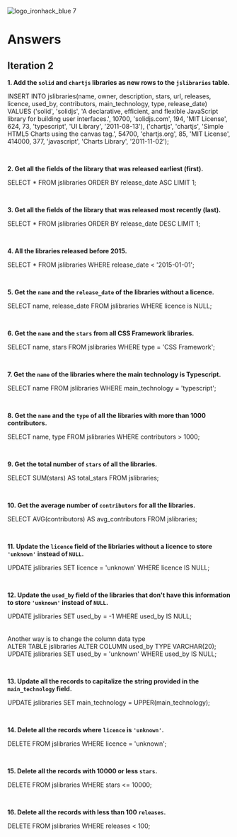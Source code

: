 ![logo_ironhack_blue 7](https://user-images.githubusercontent.com/23629340/40541063-a07a0a8a-601a-11e8-91b5-2f13e4e6b441.png)

# Answers

## Iteration 2

**1. Add the `solid` and `chartjs` libraries as new rows to the `jslibraries` table.**

<!-- Your Query Goes Here -->

INSERT INTO jslibraries(name, owner, description, stars, url, releases, licence, used_by, contributors, main_technology, type, release_date)
VALUES
  ('solid', 'solidjs', 'A declarative, efficient, and flexible JavaScript library for building user interfaces.', 10700, 'solidjs.com', 194, 'MIT License', 624, 73, 'typescript', 'UI Library', '2011-08-13'),
  ('chartjs', 'chartjs', 'Simple HTML5 Charts using the canvas tag.', 54700, 'chartjs.org', 85, 'MIT License', 414000, 377, 'javascript', 'Charts Library', '2011-11-02');


<br>

**2. Get all the fields of the library that was released earliest (first).**

<!-- Your Query Goes Here -->
SELECT * 
FROM jslibraries
ORDER BY release_date ASC
LIMIT 1;

<br>

**3. Get all the fields of the library that was released most recently (last).**

<!-- Your Query Goes Here -->

SELECT * 
FROM jslibraries
ORDER BY release_date DESC
LIMIT 1;

<br>

**4. All the libraries released before 2015.**

<!-- Your Query Goes Here -->

SELECT * 
FROM jslibraries
WHERE release_date < '2015-01-01';

<br>

**5. Get the `name` and the `release_date` of the libraries without a licence.**

<!-- Your Query Goes Here -->

SELECT name, release_date 
FROM jslibraries
WHERE licence is NULL;

<br>

**6. Get the `name` and the `stars` from all CSS Framework libraries.**

<!-- Your Query Goes Here -->

SELECT name, stars
FROM jslibraries
WHERE type = 'CSS Framework';

<br>

**7. Get the `name` of the libraries where the main technology is Typescript.**

<!-- Your Query Goes Here -->

SELECT name
FROM jslibraries
WHERE main_technology = 'typescript';

<br>

**8. Get the `name` and the `type` of all the libraries with more than 1000 contributors.**

<!-- Your Query Goes Here -->

SELECT name, type
FROM jslibraries
WHERE contributors > 1000;

<br>

**9. Get the total number of `stars` of all the libraries.**

<!-- Your Query Goes Here -->

SELECT SUM(stars) AS total_stars
FROM jslibraries;

<br>

**10. Get the average number of `contributors` for all the libraries.**

<!-- Your Query Goes Here -->

SELECT AVG(contributors) AS avg_contributors
FROM jslibraries;

<br>

**11. Update the `licence` field of the libriaries without a licence to store `'unknown'` instead of `NULL`.**

<!-- Your Query Goes Here -->

UPDATE jslibraries
SET licence = 'unknown'
WHERE licence IS NULL;

<br>

**12. Update the `used_by` field of the libraries that don't have this information to store `'unknown'` instead of `NULL`.**

<!-- Your Query Goes Here -->

UPDATE jslibraries
SET used_by = -1
WHERE used_by IS NULL;
<br>
<br>
<br>
Another way is to change  the column data type 
<br>
ALTER TABLE jslibraries 
ALTER COLUMN used_by TYPE VARCHAR(20);
<br>
UPDATE jslibraries
SET used_by = 'unknown'
WHERE used_by IS NULL;  


<br>

**13. Update all the records to capitalize the string provided in the `main_technology` field.**

<!-- Your Query Goes Here -->

UPDATE jslibraries
SET main_technology = UPPER(main_technology);

<br>

**14. Delete all the records where `licence` is `'unknown'`.**

<!-- Your Query Goes Here -->

DELETE FROM jslibraries
WHERE licence = 'unknown';

<br>

**15. Delete all the records with 10000 or less `stars`.**

<!-- Your Query Goes Here -->

DELETE FROM jslibraries
WHERE stars <= 10000;

<br>

**16. Delete all the records with less than 100 `releases`.**

<!-- Your Query Goes Here -->

DELETE FROM jslibraries
WHERE releases < 100;

<br>